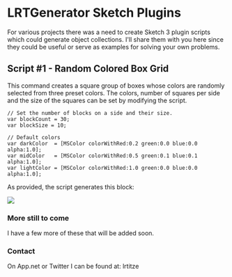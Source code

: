 # LRTGenerator Sketch Plugins

For various projects there was a need to create Sketch 3 plugin scripts which could generate object collections. I'll share them with you here since they could be useful or serve as examples for solving your own problems.

## Script #1 - Random Colored Box Grid

This command creates a square group of boxes whose colors are randomly selected from three preset colors. The colors, number of squares per side and the size of the squares can be set by modifying the script.

```
// Set the number of blocks on a side and their size.
var blockCount = 30;
var blockSize = 10;

// Default colors
var darkColor  = [MSColor colorWithRed:0.2 green:0.0 blue:0.0 alpha:1.0];
var midColor   = [MSColor colorWithRed:0.5 green:0.1 blue:0.1 alpha:1.0];
var lightColor = [MSColor colorWithRed:1.0 green:0.0 blue:0.0 alpha:1.0];
```

As provided, the script generates this block:

![](http://lrtitze.github.io/Sketch-Plugins-LRTGenerators/images/RandomNoiseBox.png)



### More still to come

I have a few more of these that will be added soon.

### Contact
On App.net or Twitter I can be found at: lrtitze
